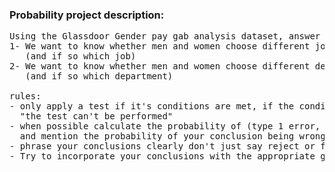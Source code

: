 ### Probability project description:
<pre>
Using the Glassdoor Gender pay gab analysis dataset, answer the following questions:
1- We want to know whether men and women choose different jobs. 
   (and if so which job)
2- We want to know whether men and women choose different departments. 
   (and if so which department)

rules:
- only apply a test if it's conditions are met, if the conditions aren't met simply say 
  "the test can't be performed"
- when possible calculate the probability of (type 1 error, type 2 error) 
  and mention the probability of your conclusion being wrong.
- phrase your conclusions clearly don't just say reject or fail to reject
- Try to incorporate your conclusions with the appropriate graphs.
</pre>